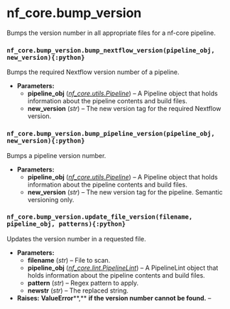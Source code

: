 # nf_core.bump_version

Bumps the version number in all appropriate files for
a nf-core pipeline.

### `nf_core.bump_version.bump_nextflow_version(pipeline_obj, new_version){:python}`

Bumps the required Nextflow version number of a pipeline.

- **Parameters:**
  - **pipeline_obj** ([_nf_core.utils.Pipeline_](utils#nf_core.utils.Pipeline)) – A Pipeline object that holds information
    about the pipeline contents and build files.
  - **new_version** (_str_) – The new version tag for the required Nextflow version.

### `nf_core.bump_version.bump_pipeline_version(pipeline_obj, new_version){:python}`

Bumps a pipeline version number.

- **Parameters:**
  - **pipeline_obj** ([_nf_core.utils.Pipeline_](utils#nf_core.utils.Pipeline)) – A Pipeline object that holds information
    about the pipeline contents and build files.
  - **new_version** (_str_) – The new version tag for the pipeline. Semantic versioning only.

### `nf_core.bump_version.update_file_version(filename, pipeline_obj, patterns){:python}`

Updates the version number in a requested file.

- **Parameters:**
  - **filename** (_str_) – File to scan.
  - **pipeline_obj** ([_nf_core.lint.PipelineLint_](lint#nf_core.lint.PipelineLint)) – A PipelineLint object that holds information
    about the pipeline contents and build files.
  - **pattern** (_str_) – Regex pattern to apply.
  - **newstr** (_str_) – The replaced string.
- **Raises:**
  **ValueError**\*\*,\*\* **if the version number cannot be found.** –
